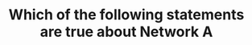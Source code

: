 ---
layout: answer
title: "Which of the following statements are true about Network A"
blurb: "<p>A network ACL is an optional security layer for VPCs that compliment Security Groups. Every VPC must have at least one Security Group though.</p>
<p>Unl"
quid: 231
---